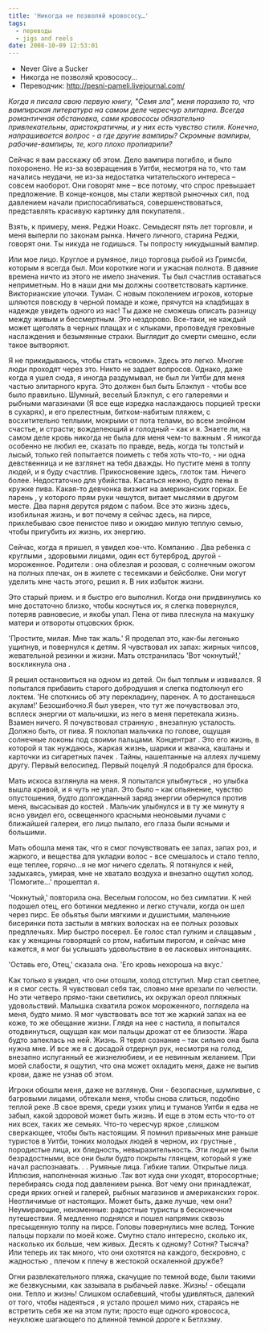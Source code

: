 ```yaml
---
title: 'Никогда не позволяй кровососу…'
tags:
  - переводы
  - jigs and reels
date: 2008-10-09 12:53:01
---
```


* Never Give a Sucker
* Никогда не позволяй кровососу…
* Переводчик: http://pesni-pameli.livejournal.com/

_Когда я писала свою первую книгу, "Семя зла", меня поразило то, что вампирская литература на самом деле чересчур элитарна. Всегда романтичная обстановка, сами кровососы обязательно привлекательны, аристократичны, и у них есть чувство стиля. Конечно, напрашивается вопрос - а где другие вампиры? Скромные вампиры, рабочие-вампиры, те, кого плохо пропиарили?_
<!--more-->
Сейчас я вам расскажу об этом. Дело вампира погибло, и было похоронено. Не из-за возвращения в Уитби, несмотря на то, что там начались неудачи, не из-за недостатка читательского интереса – совсем наоборот. Они говорят мне – все потому, что спрос превышает предложение. В конце-концов, мы стали жертвой рыночных сил, под давлением начали приспосабливаться, совершенствоваться, представлять красивую картинку для покупателя..

Взять, к примеру, меня. Реджи Ноакс. Семьдесят пять лет торговли, и меня выперли по законам рынка. Ничего личного, старина Реджи, говорят они. Ты никуда не годишься. Ты попросту никудышный вампир.

Или мое лицо. Круглое и румяное, лицо торговца рыбой из Гримсби, которым я всегда был. Мои короткие ноги и ужасная полнота. В давние времена ничто из этого не имело значения. Ты был счастлив оставаться неприметным. Но в наши дни мы должны соответствовать картинке. Викторианские улочки. Туман. С новым поколением игроков, которые шляются повсюду в черной помаде и коже, прячутся на кладбищах в надежде увидеть одного из нас! Ты даже не сможешь описать разницу между живым и бессмертным. Это нездорово. Все-таки, не каждый может щеголять в черных плащах и с клыками, проповедуя греховные наслаждения и безымянные страхи. Выглядит до смерти смешно, если такое вытворяют.

Я не прикидываюсь, чтобы стать «своим». Здесь это легко. Многие люди проходят через это. Никто не задает вопросов. Однако, даже когда я ушел сюда, я иногда раздумывал, не был ли Уитби для меня частью элитарного круга. Это должен был быть Блэкпул - чтобы все было правильно. Шумный, веселый Блэкпул, с его галереями и рыбными магазинами (Я все еще изредка наслаждаюсь порцией трески в сухарях), и его прелестным, битком-набитым пляжем, с восхитительно теплыми, мокрыми от пота телами, во всем знойном счастье, и страсти; вожделеющий и голодный – как и я. Знаете ли, на самом деле кровь никогда не была для меня чем-то важным . Я никогда особенно не любил ее, сказать по правде, ведь, когда ты толстый и лысый, только гей попытается поиметь с тебя хоть что-то, - ни одна девственница и не взглянет на тебя дважды. Но пустите меня в толпу людей, и я буду счастлив. Прикосновение здесь, глоток там. Ничего более. Недостаточно для убийства. Касаться нежно, будто пены в кружке пива. Какая-то девчонка визжит на американских горках. Ее парень , у которого прям руки чешутся, витает мыслями в другом месте. Два парня дерутся рядом с пабом. Все это жизнь здесь, изобильная жизнь, и вот почему я сейчас здесь, на пирсе, прихлебываю свое пенистое пиво и ожидаю милую теплую семью, чтобы пригубить их жизнь, их энергию.

Сейчас, когда я пришел, я увидел кое-что. Компанию . Два ребенка с круглыми , здоровыми лицами, один ест бутерброд, другой - мороженное. Родители : она облезлая и розовая, с солнечным ожогом на полных плечах, он в жилете с тесемками и бейсболке. Они могут уделить мне часть этого, решил я. В них избыток жизни.

Это старый прием. и я быстро его выполнил. Когда они придвинулись ко мне достаточно близко, чтобы коснуться их, я слегка повернулся, потеряв равновесие, и якобы упал. Пена от пива плеснула на макушку матери и отвороты отцовских брюк.

'Простите, милая. Мне так жаль.' Я проделал это, как-бы легонько ущипнув, и повернулся к детям. Я чувствовал их запах: жирных чипсов, жевательной резинки и жизни. Мать отстранилась 'Вот чокнутый!,' воскликнула она .

Я решил остановиться на одном из детей. Он был теплым и извивался. Я попытался прибавить старого добродушия и слегка подтолкнул его локтем. 'Не споткнись об эту перекладину, паренек. А то достанешься акулам!' Безошибочно.Я был уверен, что тут же почувствовал это, всплеск энергии от мальчишки, из него в меня перетекала жизнь. Взамен ничего. Я почувствовал странную , внезапную усталость. Должно быть, от пива. Я похлопал мальчика по голове, ощущая солнечные локоны под своими пальцами. Концентрат . Это его жизнь, в которой я так нуждаюсь, жаркая жизнь, шарики и жвачка, каштаны и карточки из сигаретных пачек . Тайны, нашептанные на аллеях лучшему другу. Первый велосипед. Первый поцелуй .Я подобрался для броска.

Мать искоса взглянула на меня. Я попытался улыбнуться , но улыбка вышла кривой, и я чуть не упал. Это было – как опьянение, чувство опустошения, будто долгожданный заряд энергии обернулся против меня, высасывая до костей . Мальчик улыбнулся и в ту же минуту я ясно увидел его, освещенного красными неоновыми лучами с ближайшей галереи, его лицо пылало, его глаза были ясными и большими.

Мать обошла меня так, что я смог почувствовать ее запах, запах роз, и жаркого, и вещества для укладки волос - все смешалось и стало тепло, еще теплее, горячо...я не мог ничего сделать. Я потянулся к ней, задыхаясь, умирая, мне не хватало воздуха и внезапно ощутил холод. 'Помогите…' прошептал я.

'Чокнутый,' повторила она. Веселым голосом, но без симпатии. К ней подошел отец, его ботинки медленно и легко стучали, когда он шел через пирс. Ее обьятья были мягкими и душистыми, маленькие бисеринки пота застыли в мягких волосках на ее полных розовых предплечьях. Мир быстро посерел. Ее голос стал гулким и слащавым , как у женщины говорящей со ртом, набитым пирогом, и сейчас мне кажется, я мог бы услышать удовольствие в ее ласковых интонациях.

'Оставь его, Отец,' сказала она. 'Его кровь нехороша на вкус.'

Как только я увидел, что они отошли, холод отступил. Мир стал светлее, и я смог сесть. Я чувствовал себя так, словно мне врезали по челюсти. Но эти четверо прямо-таки светились, их окружал ореол пляжных удовольствий. Малышка схватила рожок мороженного, поглядела на меня, будто мимо. Я мог чувствовать все тот же жаркий запах на ее коже, то же обещание жизни. Глядя на нее с настила, я попытался отодвинуться, ощущая как мои пальцы дрожат от ее близости. Жара будто запеклась на ней. Жизнь. Я терял сознание – так сильно она была нужна мне. И все же я с досадой отдернул рук, несмотря на голод, внезапно испуганный ее жизнелюбием, и ее невинным желанием. При моей слабости, я ощутил, что она может охладить меня, даже не выпив крови, даже не узнав об этом.

Игроки обошли меня, даже не взглянув. Они - безопасные, шумливые, с багровыми лицами, обтекали меня, чтобы снова слиться, подобно теплой реке .В свое время, среди узких улиц и туманов Уитби я едва не забыл, какой здоровой может быть жизнь. И еще в этом есть что-то от них всех, таких же семьях. Что-то чересчур яркое ,слишком сверкающее, чтобы быть настоящим. Я помнил привычных мне раньше туристов в Уитби, тонких молодых людей в черном, их грустные , породистые лица, их бледность, невыразительность. Эти люди не были безрадостными, все они были будто покрыты глянцем, который я уже начал распознавать. . . Румяные лица. Гибкие талии. Открытые лица. Иллюзия, наполненная жизнью .Так вот куда они уходят, второсортные; перебираясь сюда под давлением рынка. Вот чему они принадлежат, среди ярких огней и галерей, рыбных магазинов и американских горок. Неотличимые от настоящих. Может быть, даже лучше, чем они? Неумирающие, неизменные: радостные туристы в бесконечном путешествии. Я медленно поднялся и пошел напрямик сквозь пресыщенную толпу на пирсе. Головы повернулись мне вслед. Тонкие пальцы порхали по моей коже. Смутно стало интересно, сколько их, насколько их больше, чем живых. Десять к одному? Сотня? Тысяча? Или теперь их так много, что они охотятся на каждого, бескровно, с жадностью , плечом к плечу в жестокой оскаленной дружбе?

Огни развлекательного пляжа, скачущие по темной воде, были такими же безвкусными, как зазывала в рыбачьей лавке. Жизнь! - обещали они. Тепло и жизнь! Слишком ослабевший, чтобы удивляться, далекий от того, чтобы надеяться , я устало прошел мимо них, стараясь не встретить себя же на этом пути; просто еще одного кровососа, неуклюже шагающего по длинной темной дороге к Бетлхэму.
